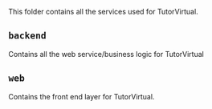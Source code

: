 This folder contains all the services used for TutorVirtual.

## `backend`
Contains all the web service/business logic for TutorVirtual

## `web`
Contains the front end layer for TutorVirtual.
